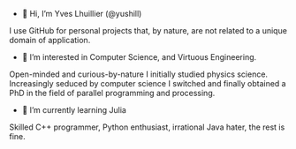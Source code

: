 - 👋 Hi, I’m Yves Lhuillier (@yushill)

I use GitHub for personal projects that, by nature, are not related to a unique domain of application.

- 👀 I’m interested in Computer Science, and Virtuous Engineering.

Open-minded and curious-by-nature I initially studied physics science.
Increasingly seduced by computer science I switched and finally obtained a PhD in the field of parallel programming and processing.

- 🌱 I’m currently learning Julia

Skilled C++ programmer, Python enthusiast, irrational Java hater, the rest is fine.


<!---
yushill/yushill is a ✨ special ✨ repository because its `README.md` (this file) appears on your GitHub profile.
You can click the Preview link to take a look at your changes.
--->
